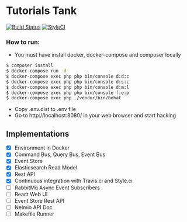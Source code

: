 # Tutorials Tank
[![Build Status](https://travis-ci.com/zawiszaty/tutorials_tank.svg?branch=master)](https://travis-ci.com/zawiszaty/tutorials_tank)
[![StyleCI](https://github.styleci.io/repos/141673154/shield?branch=master)](https://github.styleci.io/repos/141673154)

### How to run:
* You must have install docker, docker-compose and composer locally
```bash
$ composer install
$ docker-compose run -d 
$ docker-compose exec php php bin/console d:d:c
$ docker-compose exec php php bin/console d:s:c
$ docker-compose exec php php bin/console d:m:l
$ docker-compose exec php php bin/console f:e:p
$ docker-compose exec php ./vendor/bin/behat
```
* Copy .env.dist to .env file 
* Go to http://localhost:8080/ in your web browser and start hacking

## Implementations

- [x] Environment in Docker
- [x] Command Bus, Query Bus, Event Bus
- [x] Event Store
- [x] Elasticsearch Read Model
- [x] Rest API
- [x] Continuous integration with Travis.ci and Style.ci
- [ ] RabbitMq Async Event Subscribers
- [ ] React Web UI
- [ ] Event Store Rest API 
- [ ] Nelmio API Doc
- [ ] Makefile Runner
